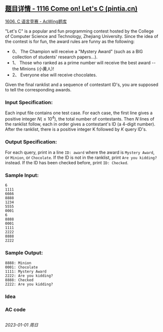 ## [题目详情 - 1116 Come on! Let's C (pintia.cn)](https://pintia.cn/problem-sets/994805342720868352/exam/problems/994805355358306304)

[1606. C 语言竞赛 - AcWing题库](https://www.acwing.com/problem/content/1608/)

"Let's C" is a popular and fun programming contest hosted by the College of Computer Science and Technology, Zhejiang University. Since the idea of the contest is for fun, the award rules are funny as the following:

- 0、 The Champion will receive a "Mystery Award" (such as a BIG collection of students' research papers...).
- 1、 Those who ranked as a prime number will receive the best award -- the Minions (小黄人)!
- 2、 Everyone else will receive chocolates.

Given the final ranklist and a sequence of contestant ID's, you are supposed to tell the corresponding awards.

### Input Specification:

Each input file contains one test case. For each case, the first line gives a positive integer $N ( \leq 10^4)$, the total number of contestants. Then $N$ lines of the ranklist follow, each in order gives a contestant's ID (a 4-digit number). After the ranklist, there is a positive integer K followed by $K$ query ID's.

### Output Specification:

For each query, print in a line `ID: award` where the award is `Mystery Award`, or `Minion`, or `Chocolate`. If the ID is not in the ranklist, print `Are you kidding?` instead. If the ID has been checked before, print `ID: Checked`.

### Sample Input:

```in
6
1111
6666
8888
1234
5555
0001
6
8888
0001
1111
2222
8888
2222
```

### Sample Output:

```out
8888: Minion
0001: Chocolate
1111: Mystery Award
2222: Are you kidding?
8888: Checked
2222: Are you kidding?
```

### Idea



### AC code

```cpp
```


*2023-01-01 周日*